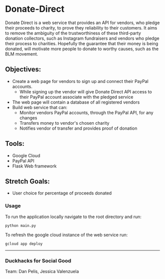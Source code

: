 # Donate-Direct
Donate Direct is a web service that provides an API for vendors, who pledge their proceeds to charity, to prove they reliability to their customers. It aims to remove the ambiguity of the trustworthiness of these third-party donation collectors, such as Instagram fundraisers and vendors who pledge their process to charities. Hopefully the guarantee that their money is being donated, will motivate more people to donate to worthy causes, such as the BLM movement.


## Objectives:
  - Create a web page for vendors to sign up and connect their PayPal accounts.
    - While signing up the vendor will give Donate Direct API access to their PayPal account associate with the pledged service
  - The web page will contain a database of all registered vendors
  - Build web service that can:
    - Monitor vendors PayPal accounts, through the PayPal API, for any changes
    - Transfers money to vendor's chosen charity
    - Notifies vendor of transfer and provides proof of donation
   
  
## Tools:
 - Google Cloud
 - PayPal API
 - Flask Web framework
 
## Stretch Goals:
 - User choice for percentage of proceeds donated


### Usage

To run the application locally navigate to the root directory and run:
```
python main.py
```

To refresh the google cloud instance of the web service run:
```
gcloud app deploy
```

---
### Duckhacks for Social Good
Team: Dan Pelis, Jessica Valenzuela
